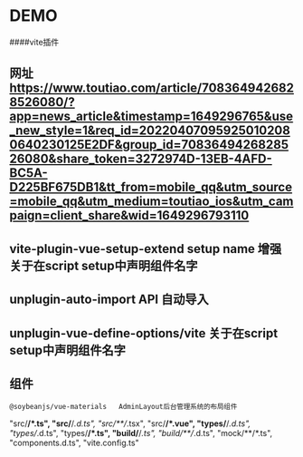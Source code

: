 # DEMO

####vite插件

## 网址 https://www.toutiao.com/article/7083649426828526080/?app=news_article&timestamp=1649296765&use_new_style=1&req_id=202204070959250102080640230125E2DF&group_id=7083649426828526080&share_token=3272974D-13EB-4AFD-BC5A-D225BF675DB1&tt_from=mobile_qq&utm_source=mobile_qq&utm_medium=toutiao_ios&utm_campaign=client_share&wid=1649296793110
## vite-plugin-vue-setup-extend setup name 增强 关于在script setup中声明组件名字
## unplugin-auto-import API 自动导入
## unplugin-vue-define-options/vite  关于在script setup中声明组件名字

## 组件

```
@soybeanjs/vue-materials   AdminLayout后台管理系统的布局组件
```

"src/**/*.ts",
"src/**/*.d.ts",
"src/**/*.tsx",
"src/**/*.vue",
"types/**/*.d.ts",
"types/*.d.ts",
"types/**/*.ts",
"build/**/*.ts",
"build/**/*.d.ts",
"mock/**/*.ts",
"components.d.ts",
"vite.config.ts"